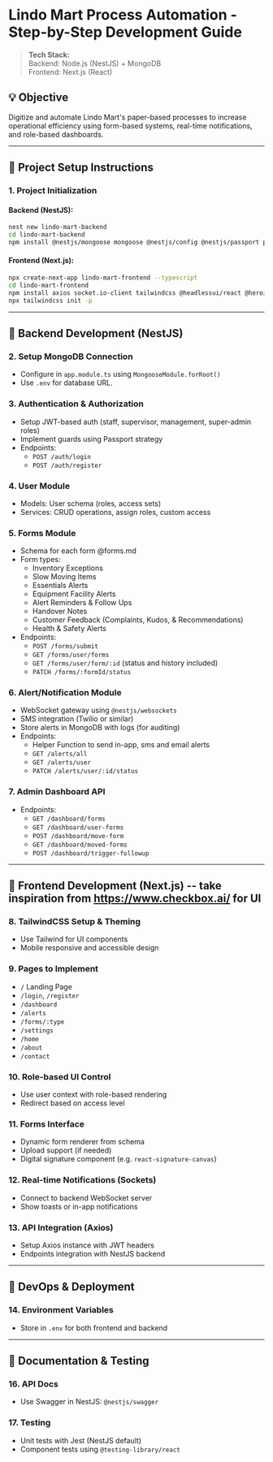 # Lindo Mart Process Automation - Step-by-Step Development Guide

> **Tech Stack:**  
> Backend: Node.js (NestJS) + MongoDB  
> Frontend: Next.js (React)


## 💡 Objective
Digitize and automate Lindo Mart's paper-based processes to increase operational efficiency using form-based systems, real-time notifications, and role-based dashboards.

---

## 🔧 Project Setup Instructions

### 1. **Project Initialization**
#### Backend (NestJS):
```bash
nest new lindo-mart-backend
cd lindo-mart-backend
npm install @nestjs/mongoose mongoose @nestjs/config @nestjs/passport passport passport-jwt @nestjs/jwt socket.io @nestjs/platform-socket.io
```

#### Frontend (Next.js):
```bash
npx create-next-app lindo-mart-frontend --typescript
cd lindo-mart-frontend
npm install axios socket.io-client tailwindcss @headlessui/react @heroicons/react
npx tailwindcss init -p
```

---

## 🧱 Backend Development (NestJS)

### 2. **Setup MongoDB Connection**
- Configure in `app.module.ts` using `MongooseModule.forRoot()`
- Use `.env` for database URL.

### 3. **Authentication & Authorization**
- Setup JWT-based auth (staff, supervisor, management, super-admin roles)
- Implement guards using Passport strategy
- Endpoints:
  - `POST /auth/login`
  - `POST /auth/register`

### 4. **User Module**
- Models: User schema (roles, access sets)
- Services: CRUD operations, assign roles, custom access

### 5. **Forms Module**
- Schema for each form @forms.md
- Form types:
  - Inventory Exceptions
  - Slow Moving Items
  - Essentials Alerts
  - Equipment Facility Alerts
  - Alert Reminders & Follow Ups
  - Handover Notes
  - Customer Feedback (Complaints, Kudos, & Recommendations)
  - Health & Safety Alerts
- Endpoints:
  - `POST /forms/submit`
  - `GET /forms/user/forms`
  - `GET /forms/user/form/:id` (status and history included)
  - `PATCH /forms/:formId/status`
  

### 6. **Alert/Notification Module**
- WebSocket gateway using `@nestjs/websockets`
- SMS integration (Twilio or similar)
- Store alerts in MongoDB with logs (for auditing)
- Endpoints:
  - Helper Function to send in-app, sms and email alerts
  - `GET /alerts/all`
  - `GET /alerts/user`
  - `PATCH /alerts/user/:id/status`

### 7. **Admin Dashboard API**
- Endpoints:
  - `GET /dashboard/forms`
  - `GET /dashboard/user-forms`
  - `POST /dashboard/move-form`
  - `GET /dashboard/moved-forms`
  - `POST /dashboard/trigger-followup`
---

## 🎨 Frontend Development (Next.js) -- take inspiration from https://www.checkbox.ai/ for UI

### 8. **TailwindCSS Setup & Theming**
- Use Tailwind for UI components
- Mobile responsive and accessible design

### 9. **Pages to Implement**
- `/` Landing Page
- `/login`, `/register`
- `/dashboard`
- `/alerts`
- `/forms/:type`
- `/settings`
- `/home`
- `/about`
- `/contact`

### 10. **Role-based UI Control**
- Use user context with role-based rendering
- Redirect based on access level

### 11. **Forms Interface**
- Dynamic form renderer from schema
- Upload support (if needed)
- Digital signature component (e.g. `react-signature-canvas`)

### 12. **Real-time Notifications (Sockets)**
- Connect to backend WebSocket server
- Show toasts or in-app notifications

### 13. **API Integration (Axios)**
- Setup Axios instance with JWT headers
- Endpoints integration with NestJS backend

---

## 🔄 DevOps & Deployment

### 14. **Environment Variables**
- Store in `.env` for both frontend and backend

---

## 📑 Documentation & Testing

### 16. **API Docs**
- Use Swagger in NestJS: `@nestjs/swagger`

### 17. **Testing**
- Unit tests with Jest (NestJS default)
- Component tests using `@testing-library/react`



